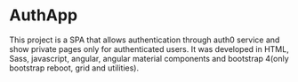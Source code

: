 # AuthApp

This project is a SPA that allows authentication through auth0 service and show private pages only for authenticated users. It was developed in HTML, Sass, javascript, angular, angular material components and bootstrap 4(only bootstrap reboot, grid and utilities).
